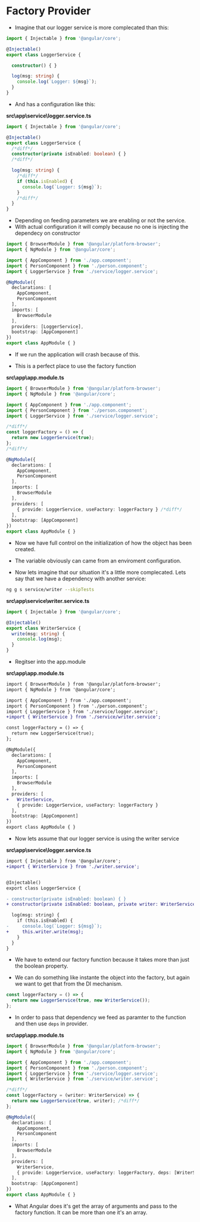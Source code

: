 # Factory Provider

* Imagine that our logger service is more complecated than this:

```typescript
import { Injectable } from '@angular/core';

@Injectable()
export class LoggerService {

  constructor() { }

  log(msg: string) {
    console.log(`Logger: ${msg}`);
  }
}

```

* And has a configuration like this:


__src\app\service\logger.service.ts__

``` typescript
import { Injectable } from '@angular/core';

@Injectable()
export class LoggerService {
  /*diff*/
  constructor(private isEnabled: boolean) { }
  /*diff*/

  log(msg: string) {
    /*diff*/
    if (this.isEnabled) {
      console.log(`Logger: ${msg}`);
    }
    /*diff*/
  }
}

```
* Depending on feeding parameters we are enabling or not the service.
* With actual configuration it will comply because no one is injecting the dependecy on constructor

```typescript
import { BrowserModule } from '@angular/platform-browser';
import { NgModule } from '@angular/core';

import { AppComponent } from './app.component';
import { PersonComponent } from './person.component';
import { LoggerService } from './service/logger.service';

@NgModule({
  declarations: [
    AppComponent,
    PersonComponent
  ],
  imports: [
    BrowserModule
  ],
  providers: [LoggerService],
  bootstrap: [AppComponent]
})
export class AppModule { }

```

* If we run the application will crash because of this.

* This is a perfect place to use the factory function

__src\app\app.module.ts__

```typescript
import { BrowserModule } from '@angular/platform-browser';
import { NgModule } from '@angular/core';

import { AppComponent } from './app.component';
import { PersonComponent } from './person.component';
import { LoggerService } from './service/logger.service';

/*diff*/
const loggerFactory = () => {
  return new LoggerService(true);
};
/*diff*/

@NgModule({
  declarations: [
    AppComponent,
    PersonComponent
  ],
  imports: [
    BrowserModule
  ],
  providers: [
    { provide: LoggerService, useFactory: loggerFactory } /*diff*/
  ],
  bootstrap: [AppComponent]
})
export class AppModule { }

```
* Now we have full control on the initialization of how the object has been created.
* The variable obviously can came from an enviroment configuration.

* Now lets imagine that our situation it's a little more complecated. Lets say that we have a dependency with another service:

```bash
ng g s service/writer --skipTests
```

__src\app\service\writer.service.ts__

```typescript
import { Injectable } from '@angular/core';

@Injectable()
export class WriterService {
  write(msg: string) {
    console.log(msg);
  }
}

```

* Regitser into the app.module

__src\app\app.module.ts__

```diff
import { BrowserModule } from '@angular/platform-browser';
import { NgModule } from '@angular/core';

import { AppComponent } from './app.component';
import { PersonComponent } from './person.component';
import { LoggerService } from './service/logger.service';
+import { WriterService } from './service/writer.service';

const loggerFactory = () => {
  return new LoggerService(true);
};

@NgModule({
  declarations: [
    AppComponent,
    PersonComponent
  ],
  imports: [
    BrowserModule
  ],
  providers: [
+   WriterService,
    { provide: LoggerService, useFactory: loggerFactory }
  ],
  bootstrap: [AppComponent]
})
export class AppModule { }

```
* Now lets assume that our logger service is using the writer service

__src\app\service\logger.service.ts__

```diff logger.service.ts
import { Injectable } from '@angular/core';
+import { WriterService } from './writer.service';


@Injectable()
export class LoggerService {

- constructor(private isEnabled: boolean) { }
+ constructor(private isEnabled: boolean, private writer: WriterService) { }

  log(msg: string) {
    if (this.isEnabled) {
-     console.log(`Logger: ${msg}`);
+     this.writer.write(msg);
    }
  }
}

```
* We have to extend our factory function because it takes more than just the boolean property.

* We can do something like instante the object into the factory, but again we want to get that from the DI mechanism.


```typescript
const loggerFactory = () => {
  return new LoggerService(true, new WriterService());
};
```

* In order to pass that dependency we feed as paramter to the function and then use `deps` in provider.

__src\app\app.module.ts__

```typescript app.module.ts
import { BrowserModule } from '@angular/platform-browser';
import { NgModule } from '@angular/core';

import { AppComponent } from './app.component';
import { PersonComponent } from './person.component';
import { LoggerService } from './service/logger.service';
import { WriterService } from './service/writer.service';

/*diff*/
const loggerFactory = (writer: WriterService) => {
  return new LoggerService(true, writer); /*diff*/
};

@NgModule({
  declarations: [
    AppComponent,
    PersonComponent
  ],
  imports: [
    BrowserModule
  ],
  providers: [
    WriterService,
    { provide: LoggerService, useFactory: loggerFactory, deps: [WriterService] }
  ],
  bootstrap: [AppComponent]
})
export class AppModule { }

```

* What Angular does it's get the array of arguments and pass to the factory function. It can be more than one it's an array.
